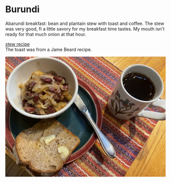 # Burundi

Abarundi breakfast: bean and plantain stew with toast and coffee. The
stew was very good, fi a little savory for my breakfast time
tastes. My mouth isn't ready for that much onion at that hour.

[stew recipe](https://rhubarbfool.co.uk/?s=Burundi)<br>
The toast was from a Jame Beard recipe.

![Abarundi breakfast](images/burundi.jpeg)